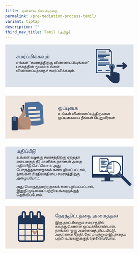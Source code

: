 ```yaml
---
title: முன்கால செயல்முறை
permalink: /pre-mediation-process-tamil/
variant: tiptap
description: ""
third_nav_title: Tamil (தமிழ்)
---
```

<p></p>
<p></p>
<div class="isomer-image-wrapper">
<img style="width: 80%;" height="auto" width="100%" alt="" src="/images/Web Revamp pics/WEB GRAPHICS TAMIL/Pre_Mediation_Process_Tamil_V2.png">
</div>
<p></p>